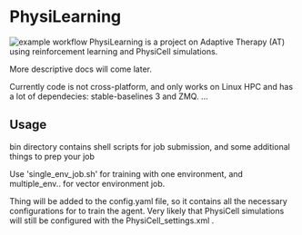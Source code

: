 # PhysiLearning
![example workflow](https://github.com/sergiyaf/PhysiLearning/actions/workflows/ci.yaml/badge.svg)
PhysiLearning is a project on Adaptive Therapy (AT) using reinforcement learning and PhysiCell simulations.

More descriptive docs will come later.

Currently code is not cross-platform, and only works on Linux HPC and has a lot of dependecies: stable-baselines 3 and ZMQ. 
...

## Usage 

bin directory contains shell scripts for job submission, and some additional things to prep your job

Use 'single_env_job.sh' for training with one environment, and multiple_env.. for vector environment job. 

Thing will be added to the config.yaml file, so it contains all the necessary configurations for to train the agent. Very likely that PhysiCell simulations will still be configured with the PhysiCell_settings.xml . 
